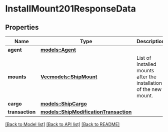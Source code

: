 # InstallMount201ResponseData

## Properties

Name | Type | Description | Notes
------------ | ------------- | ------------- | -------------
**agent** | [**models::Agent**](Agent.md) |  | 
**mounts** | [**Vec<models::ShipMount>**](ShipMount.md) | List of installed mounts after the installation of the new mount. | 
**cargo** | [**models::ShipCargo**](ShipCargo.md) |  | 
**transaction** | [**models::ShipModificationTransaction**](ShipModificationTransaction.md) |  | 

[[Back to Model list]](../README.md#documentation-for-models) [[Back to API list]](../README.md#documentation-for-api-endpoints) [[Back to README]](../README.md)


